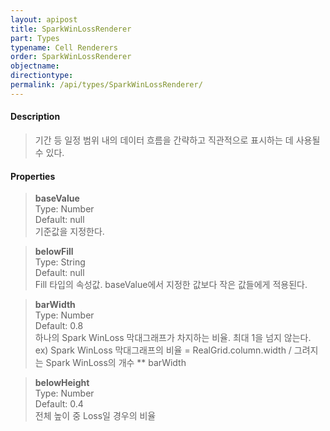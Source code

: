 ```yaml
---
layout: apipost
title: SparkWinLossRenderer
part: Types
typename: Cell Renderers
order: SparkWinLossRenderer
objectname: 
directiontype: 
permalink: /api/types/SparkWinLossRenderer/
---
```



#### Description

> 기간 등 일정 범위 내의 데이터 흐름을 간략하고 직관적으로 표시하는 데 사용될 수 있다.

#### Properties

> **baseValue**  
> Type: Number  
> Default: null  
> 기준값을 지정한다. 

> **belowFill**  
> Type: String  
> Default: null  
> Fill 타입의 속성값. baseValue에서 지정한 값보다 작은 값들에게 적용된다.

> **barWidth**  
> Type: Number  
> Default: 0.8  
> 하나의 Spark WinLoss 막대그래프가 차지하는 비율. 최대 1을 넘지 않는다.
> ex) Spark WinLoss 막대그래프의 비율 = RealGrid.column.width / 그려지는 Spark WinLoss의 개수 ** barWidth

> **belowHeight**  
> Type: Number  
> Default: 0.4  
> 전체 높이 중 Loss일 경우의 비율
